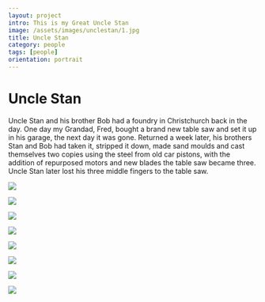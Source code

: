 ```yaml
---
layout: project
intro: This is my Great Uncle Stan 
image: /assets/images/unclestan/1.jpg
title: Uncle Stan
category: people
tags: [people]
orientation: portrait
---
```


# Uncle Stan

Uncle Stan and his brother Bob had a foundry in Christchurch back in the day. One day my Grandad, Fred, bought a brand new table saw and set it up in his garage, the next day it was gone. Returned a week later, his brothers Stan and Bob had taken it, stripped it down, made sand moulds and cast themselves two copies using the steel from old car pistons, with the addition of repurposed motors and new blades the table saw became three. Uncle Stan later lost his three middle fingers to the table saw.

![](/assets/images/unclestan/1.jpg)

![](/assets/images/unclestan/2.jpg)

![](/assets/images/unclestan/3.jpg)

![](/assets/images/unclestan/4.jpg)

![](/assets/images/unclestan/5.jpg)

![](/assets/images/unclestan/6.jpg)

![](/assets/images/unclestan/7.jpg)

![](/assets/images/unclestan/8.jpg)
